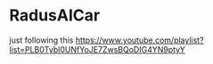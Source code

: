 # RadusAICar
just following this https://www.youtube.com/playlist?list=PLB0Tybl0UNfYoJE7ZwsBQoDIG4YN9ptyY
